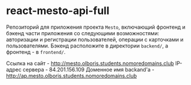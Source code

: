# react-mesto-api-full
Репозиторий для приложения проекта `Mesto`, включающий фронтенд и бэкенд части приложения со следующими возможностями: авторизации и регистрации пользователей, операции с карточками и пользователями. Бэкенд расположите в директории `backend/`, а фронтенд - в `frontend/`. 
  
Ссылка на сайт - http://mesto.olboris.students.nomoredomains.club
IP-адрес сервера - 84.201.156.109
Доменное имя backand'а - http://ap.mesto.olboris.students.nomoredomains.club
